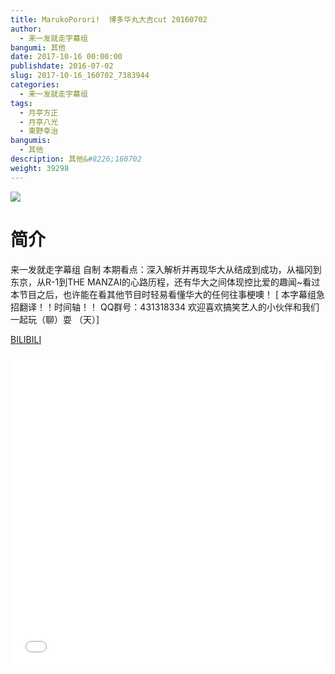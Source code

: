 ```yaml
---
title: MarukoPorori!  博多华丸大吉cut 20160702
author: 
  - 来一发就走字幕组
bangumi: 其他
date: 2017-10-16 00:00:00
publishdate: 2016-07-02
slug: 2017-10-16_160702_7383944
categories: 
  - 来一发就走字幕组
tags: 
  - 月亭方正
  - 月亭八光
  - 東野幸治
bangumis: 
  - 其他
description: 其他&#8226;160702
weight: 39298
---
```


![](https://i.imgur.com/7Ka4LZE.jpg)

# 简介  
来一发就走字幕组 自制
本期看点：深入解析并再现华大从结成到成功，从福冈到东京，从R-1到THE MANZAI的心路历程，还有华大之间体现控比爱的趣闻~看过本节目之后，也许能在看其他节目时轻易看懂华大的任何往事梗噢！
[ 本字幕组急招翻译！！时间轴！！ QQ群号：431318334 欢迎喜欢搞笑艺人的小伙伴和我们一起玩（聊）耍 （天）]

  [BILIBILI](https://www.bilibili.com/video/av7383944/)


<div class="vcontainer">  <iframe class='video' src="//www.bilibili.com/blackboard/player.html?cid=12070707&aid=7383944" width="100%" height="500" frameborder="0" allowfullscreen="allowfullscreen"></iframe></div>
